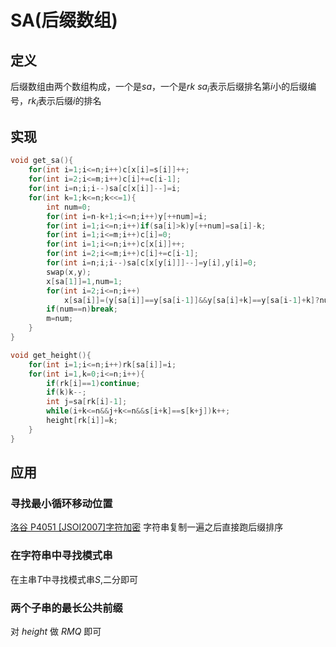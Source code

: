 # SA(后缀数组)

## 定义

后缀数组由两个数组构成，一个是$sa$，一个是$rk$
$sa_i$表示后缀排名第$i$小的后缀编号，$rk_i$表示后缀$i$的排名

## 实现

```cpp
void get_sa(){
    for(int i=1;i<=n;i++)c[x[i]=s[i]]++;
    for(int i=2;i<=m;i++)c[i]+=c[i-1];
    for(int i=n;i;i--)sa[c[x[i]]--]=i;
    for(int k=1;k<=n;k<<=1){
        int num=0;
        for(int i=n-k+1;i<=n;i++)y[++num]=i;
        for(int i=1;i<=n;i++)if(sa[i]>k)y[++num]=sa[i]-k;
        for(int i=1;i<=m;i++)c[i]=0;
        for(int i=1;i<=n;i++)c[x[i]]++;
        for(int i=2;i<=m;i++)c[i]+=c[i-1];
        for(int i=n;i;i--)sa[c[x[y[i]]]--]=y[i],y[i]=0;
        swap(x,y);
        x[sa[1]]=1,num=1;
        for(int i=2;i<=n;i++)
            x[sa[i]]=(y[sa[i]]==y[sa[i-1]]&&y[sa[i]+k]==y[sa[i-1]+k]?num:++num);
        if(num==n)break;
        m=num;
    }
}

void get_height(){
    for(int i=1;i<=n;i++)rk[sa[i]]=i;
    for(int i=1,k=0;i<=n;i++){
        if(rk[i]==1)continue;
        if(k)k--;
        int j=sa[rk[i]-1];
        while(i+k<=n&&j+k<=n&&s[i+k]==s[k+j])k++;
        height[rk[i]]=k;
    }
}

```


## 应用

### 寻找最小循环移动位置
[洛谷 P4051 [JSOI2007]字符加密](https://www.luogu.com.cn/problem/P4051)
字符串复制一遍之后直接跑后缀排序

### 在字符串中寻找模式串
在主串$T$中寻找模式串$S$,二分即可
### 两个子串的最长公共前缀
对 $height$ 做 $RMQ$ 即可
